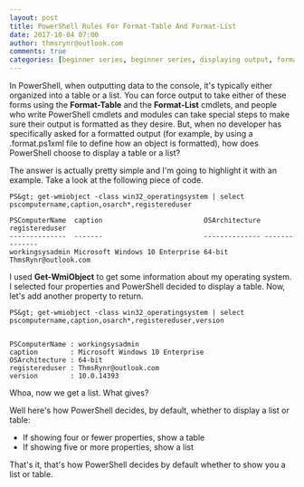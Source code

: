 ```yaml
---
layout: post
title: PowerShell Rules For Format-Table And Format-List
date: 2017-10-04 07:00
author: thmsrynr@outlook.com
comments: true
categories: [beginner series, beginner series, displaying output, format-list, format-table, outputting data, PowerShell, powershell]
---
```

In PowerShell, when outputting data to the console, it's typically either organized into a table or a list. You can force output to take either of these forms using the <strong>Format-Table</strong> and the <strong>Format-List</strong> cmdlets, and people who write PowerShell cmdlets and modules can take special steps to make sure their output is formatted as they desire. But, when no developer has specifically asked for a formatted output (for example, by using a .format.ps1xml file to define how an object is formatted), how does PowerShell choose to display a table or a list?

<!--more-->

The answer is actually pretty simple and I'm going to highlight it with an example. Take a look at the following piece of code.

```
PS&gt; get-wmiobject -class win32_operatingsystem | select pscomputername,caption,osarch*,registereduser

PSComputerName  caption                         OSArchitecture registereduser
--------------  -------                         -------------- --------------
workingsysadmin Microsoft Windows 10 Enterprise 64-bit         ThmsRynr@outlook.com
```

I used <strong>Get-WmiObject</strong> to get some information about my operating system. I selected four properties and PowerShell decided to display a table. Now, let's add another property to return.

```
PS&gt; get-wmiobject -class win32_operatingsystem | select pscomputername,caption,osarch*,registereduser,version


PSComputerName : workingsysadmin
caption        : Microsoft Windows 10 Enterprise
OSArchitecture : 64-bit
registereduser : ThmsRynr@outlook.com
version        : 10.0.14393
```

Whoa, now we get a list. What gives?

Well here's how PowerShell decides, by default, whether to display a list or table:

<ul>
    <li>If showing four or fewer properties, show a table</li>
    <li>If showing five or more properties, show a list</li>
</ul>

That's it, that's how PowerShell decides by default whether to show you a list or table.
